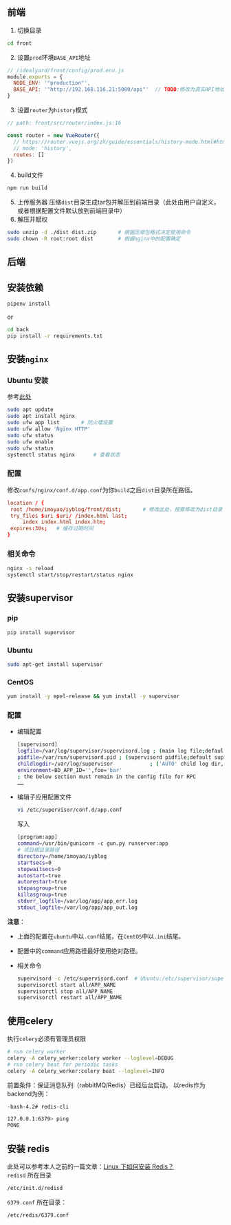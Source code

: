 ## 前端

1. 切换目录
```bash
cd front
```
2. 设置`prod`环境`BASE_API`地址
```javascript
// /idealyard/front/config/prod.env.js
module.exports = {
  NODE_ENV: '"production"',
  BASE_API: '"http://192.168.116.21:5000/api"'  // TODO:修改为真实API地址
}
```
3. 设置`router`为`history`模式
```javascript
// path: front/src/router/index.js:16

const router = new VueRouter({
  // https://router.vuejs.org/zh/guide/essentials/history-mode.html#html5-history-%E6%A8%A1%E5%BC%8F
  // mode: 'history',
  routes: []
})
```
4. build文件
```bash
npm run build
```
5. 上传服务器
压缩`dist`目录生成tar包并解压到前端目录（此处由用户自定义，或者根据配置文件默认放到前端目录中）
6. 解压并赋权
```bash
sudo unzip -d ./dist dist.zip       # 根据压缩包格式决定使用命令
sudo chown -R root:root dist        # 根据nginx中的配置确定
```

## 后端

## 安装依赖
```bash
pipenv install
```
or  
```bash
cd back
pip install -r requirements.txt
```
## 安装`nginx`
### Ubuntu 安装  
参考[此处](https://www.digitalocean.com/community/tutorials/how-to-install-nginx-on-ubuntu-18-04)       
```bash
sudo apt update
sudo apt install nginx
sudo ufw app list       # 防火墙设置
sudo ufw allow 'Nginx HTTP'
sudo ufw status
sudo ufw enable
sudo ufw status
systemctl status nginx      # 查看状态
```
### 配置
修改`confs/nginx/conf.d/app.conf`为你`build`之后`dist`目录所在路径。

```conf
location / {
 root /home/imoyao/iyblog/front/dist;       # 修改此处，按需修改为dist目录
 try_files $uri $uri/ /index.html last;
     index index.html index.htm;
 expires:30s;   # 缓存过期时间
}
```
### 相关命令

```bash
nginx -s reload
systemctl start/stop/restart/status nginx
```

## 安装supervisor
### pip
```bash
pip install supervisor
```
### Ubuntu

```bash
sudo apt-get install supervisor
```
### CentOS

```bash
yum install -y epel-release && yum install -y supervisor
```
### 配置
- 编辑配置
    ```bash
    [supervisord]
    logfile=/var/log/supervisor/supervisord.log ; (main log file;default $CWD/supervisord.log)
    pidfile=/var/run/supervisord.pid ; (supervisord pidfile;default supervisord.pid)
    childlogdir=/var/log/supervisor            ; ('AUTO' child log dir, default $TEMP)
    environment=BD_APP_ID='',foo='bar'                                          # TODO:此处根据实际配置
    ; the below section must remain in the config file for RPC
    ……
    ```
- 编辑子应用配置文件  
    ```bash
    vi /etc/supervisor/conf.d/app.conf
    ```
    写入  
    ```bash
    [program:app]
    command=/usr/bin/gunicorn -c gun.py runserver:app
    # 项目根目录路径
    directory=/home/imoyao/iyblog
    startsecs=0
    stopwaitsecs=0
    autostart=true
    autorestart=true
    stopasgroup=true
    killasgroup=true
    stderr_logfile=/var/log/app/app_err.log
    stdout_logfile=/var/log/app/app_out.log
    
    ```
**注意**：
- 上面的配置在`ubuntu`中以`.conf`结尾，在`CentOS`中以`.ini`结尾。

- 配置中的`command`应用路径最好使用绝对路径。

- 相关命令

    ```bash
    supervisord -c /etc/supervisord.conf  # Ubuntu:/etc/supervisor/supervisord.conf
    supervisorctl start all/APP_NAME
    supervisorctl stop all/APP_NAME
    supervisorctl restart all/APP_NAME
    ```
## 使用celery
执行`celery`必须有管理员权限
```bash
# run celery worker
celery -A celery_worker:celery worker --loglevel=DEBUG
# run celery beat for periodic tasks
celery -A celery_worker:celery beat --loglevel=INFO
```
前置条件：保证消息队列（rabbitMQ/Redis）已经后台启动。
以redis作为backend为例：
```bash
-bash-4.2# redis-cli

127.0.0.1:6379> ping
PONG
```
## 安装 redis
此处可以参考本人之前的一篇文章：[Linux 下如何安装 Redis？](https://imoyao.github.io/blog/2019-04-11/how-to-install-Redis-on-Linux/)  
`redisd` 所在目录
```bash
/etc/init.d/redisd
```
`6379.conf` 所在目录：
```bash
/etc/redis/6379.conf
```

